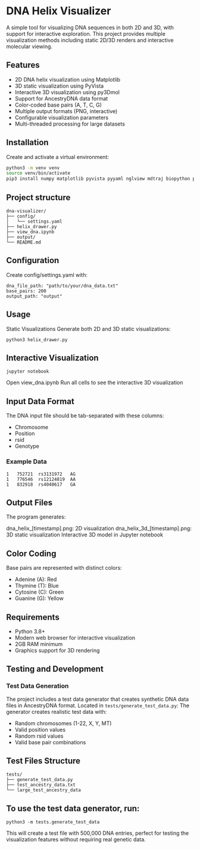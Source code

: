 # DNA Helix Visualizer

A simple tool for visualizing DNA sequences in both 2D and 3D, with support for interactive exploration. This project provides multiple visualization methods including static 2D/3D renders and interactive molecular viewing.

## Features

- 2D DNA helix visualization using Matplotlib
- 3D static visualization using PyVista
- Interactive 3D visualization using py3Dmol
- Support for AncestryDNA data format
- Color-coded base pairs (A, T, C, G)
- Multiple output formats (PNG, interactive)
- Configurable visualization parameters
- Multi-threaded processing for large datasets

## Installation

Create and activate a virtual environment:
```bash
python3 -m venv venv
source venv/bin/activate
pip3 install numpy matplotlib pyvista pyyaml nglview mdtraj biopython py3dmol jupyter
```

## Project structure
```
dna-visualizer/
├── config/
│   └── settings.yaml
├── helix_drawer.py
├── view_dna.ipynb
├── output/
└── README.md
```

## Configuration
Create config/settings.yaml with:


```
dna_file_path: "path/to/your/dna_data.txt"
base_pairs: 200
output_path: "output"
```

## Usage
Static Visualizations
Generate both 2D and 3D static visualizations:

```aiignore
python3 helix_drawer.py

```

## Interactive Visualization
```aiignore
jupyter notebook

```

Open view_dna.ipynb
Run all cells to see the interactive 3D visualization

## Input Data Format
The DNA input file should be tab-separated with these columns:

* Chromosome
* Position
* rsid
* Genotype

### Example Data
```aiignore
1   752721  rs3131972   AG
1   776546  rs12124819  AA
1   832918  rs4040617   GA

```

## Output Files
The program generates:

dna_helix_[timestamp].png: 2D visualization
dna_helix_3d_[timestamp].png: 3D static visualization
Interactive 3D model in Jupyter notebook

## Color Coding
Base pairs are represented with distinct colors:

* Adenine (A): Red
* Thymine (T): Blue
* Cytosine (C): Green
* Guanine (G): Yellow

## Requirements
* Python 3.8+
* Modern web browser for interactive visualization
* 2GB RAM minimum
* Graphics support for 3D rendering

## Testing and Development

### Test Data Generation

The project includes a test data generator that creates synthetic DNA data files in AncestryDNA format. Located in `tests/generate_test_data.py`:
The generator creates realistic test data with:

* Random chromosomes (1-22, X, Y, MT)
* Valid position values
* Random rsid values
* Valid base pair combinations

## Test Files Structure
```aiignore
tests/
├── generate_test_data.py
├── test_ancestry_data.txt
└── large_test_ancestry_data
```

## To use the test data generator, run:
```aiignore
python3 -m tests.generate_test_data

```

This will create a test file with 500,000 DNA entries, perfect for testing the visualization features without requiring real genetic data.